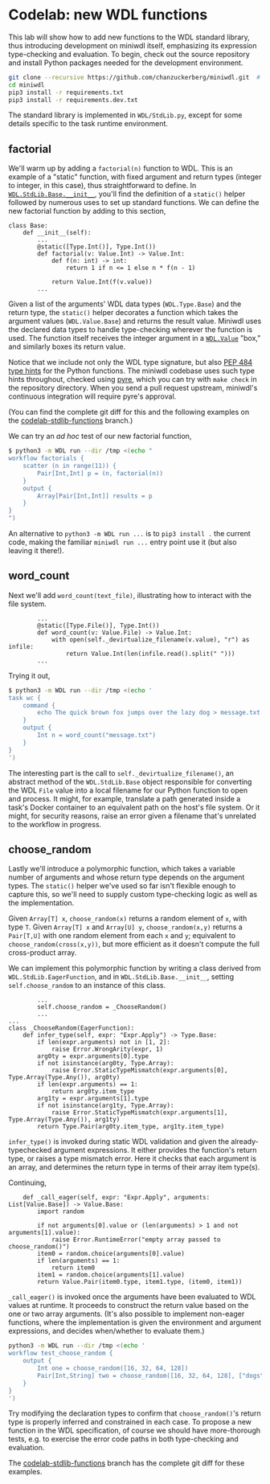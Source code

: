 # Codelab: new WDL functions

This lab will show how to add new functions to the WDL standard library, thus introducing development on miniwdl itself, emphasizing its expression type-checking and evaluation. To begin, check out the source repository and install Python packages needed for the development environment.

```bash
git clone --recursive https://github.com/chanzuckerberg/miniwdl.git  # or your own fork
cd miniwdl
pip3 install -r requirements.txt
pip3 install -r requirements.dev.txt
```

The standard library is implemented in `WDL/StdLib.py`, except for some details specific to the task runtime environment.

## factorial

We'll warm up by adding a `factorial(n)` function to WDL. This is an example of a "static" function, with fixed argument and return types (integer to integer, in this case), thus straightforward to define. In [`WDL.StdLib.Base.__init__`](https://github.com/chanzuckerberg/miniwdl/blob/master/WDL/StdLib.py), you'll find the definition of a `static()` helper followed by numerous uses to set up standard functions. We can define the new factorial function by adding to this section,

```python3
class Base:
    def __init__(self):
        ...
        @static([Type.Int()], Type.Int())
        def factorial(v: Value.Int) -> Value.Int:
            def f(n: int) -> int:
                return 1 if n <= 1 else n * f(n - 1)

            return Value.Int(f(v.value))
        ...
```

Given a list of the arguments' WDL data types (`WDL.Type.Base`) and the return type, the `static()` helper decorates a function which takes the argument values (`WDL.Value.Base`) and returns the result value. Miniwdl uses the declared data types to handle type-checking wherever the function is used. The function itself receives the integer argument in a [`WDL.Value`](https://miniwdl.readthedocs.io/en/latest/WDL.html#module-WDL.Value) "box," and similarly boxes its return value.

Notice that we include not only the WDL type signature, but also [PEP 484 type hints](https://www.python.org/dev/peps/pep-0484/) for the Python functions. The miniwdl codebase uses such type hints throughout, checked using [pyre](https://pyre-check.org/), which you can try with `make check` in the repository directory. When you send a pull request upstream, miniwdl's continuous integration will require pyre's approval.

(You can find the complete git diff for this and the following examples on the [codelab-stdlib-functions](https://github.com/chanzuckerberg/miniwdl/tree/codelab-stdlib-functions) branch.)

We can try an *ad hoc* test of our new factorial function,

```bash
$ python3 -m WDL run --dir /tmp <(echo "
workflow factorials {
    scatter (n in range(11)) {
        Pair[Int,Int] p = (n, factorial(n))
    }
    output {
        Array[Pair[Int,Int]] results = p
    }
}
")
```

An alternative to `python3 -m WDL run ...` is to `pip3 install .` the current code, making the familiar `miniwdl run ...` entry point use it (but also leaving it there!).

## word_count

Next we'll add `word_count(text_file)`, illustrating how to interact with the file system. 

```python3
        ...
        @static([Type.File()], Type.Int())
        def word_count(v: Value.File) -> Value.Int:
            with open(self._devirtualize_filename(v.value), "r") as infile:
                return Value.Int(len(infile.read().split(" ")))
        ...
```

Trying it out,

```bash
$ python3 -m WDL run --dir /tmp <(echo '
task wc {
    command {
        echo The quick brown fox jumps over the lazy dog > message.txt
    }
    output {
        Int n = word_count("message.txt")
    }
}
')
```

The interesting part is the call to `self._devirtualize_filename()`, an abstract method of the `WDL.StdLib.Base` object responsible for converting the WDL `File` value into a local filename for our Python function to open and process. It might, for example, translate a path generated inside a task's Docker container to an equivalent path on the host's file system. Or it might, for security reasons, raise an error given a filename that's unrelated to the workflow in progress.

## choose_random

Lastly we'll introduce a polymorphic function, which takes a variable number of arguments and whose return type depends on the argument types. The `static()` helper we've used so far isn't flexible enough to capture this, so we'll need to supply custom type-checking logic as well as the implementation.

Given `Array[T] x`, `choose_random(x)` returns a random element of `x`, with type `T`. Given `Array[T] x` and `Array[U] y`, `choose_random(x,y)` returns a `Pair[T,U]` with one random element from each `x` and `y`; equivalent to `choose_random(cross(x,y))`, but more efficient as it doesn't compute the full cross-product array.

We can implement this polymorphic function by writing a class derived from `WDL.StdLib.EagerFunction`, and in `WDL.StdLib.Base.__init__`, setting `self.choose_random` to an instance of this class.

```python3
        ...
        self.choose_random = _ChooseRandom()
        ...
...
class _ChooseRandom(EagerFunction):
    def infer_type(self, expr: "Expr.Apply") -> Type.Base:
        if len(expr.arguments) not in [1, 2]:
            raise Error.WrongArity(expr, 1)
        arg0ty = expr.arguments[0].type
        if not isinstance(arg0ty, Type.Array):
            raise Error.StaticTypeMismatch(expr.arguments[0], Type.Array(Type.Any()), arg0ty)
        if len(expr.arguments) == 1:
            return arg0ty.item_type
        arg1ty = expr.arguments[1].type
        if not isinstance(arg1ty, Type.Array):
            raise Error.StaticTypeMismatch(expr.arguments[1], Type.Array(Type.Any()), arg1ty)
        return Type.Pair(arg0ty.item_type, arg1ty.item_type)
```

`infer_type()` is invoked during static WDL validation and given the already-typechecked argument expressions. It either provides the function's return type, or raises a type mismatch error. Here it checks that each argument is an array, and determines the return type in terms of their array item type(s).

Continuing,

```python3
    def _call_eager(self, expr: "Expr.Apply", arguments: List[Value.Base]) -> Value.Base:
        import random

        if not arguments[0].value or (len(arguments) > 1 and not arguments[1].value):
            raise Error.RuntimeError("empty array passed to choose_random()")
        item0 = random.choice(arguments[0].value)
        if len(arguments) == 1:
            return item0
        item1 = random.choice(arguments[1].value)
        return Value.Pair(item0.type, item1.type, (item0, item1))
```

`_call_eager()` is invoked once the arguments have been evaluated to WDL values at runtime. It proceeds to construct the return value based on the one or two array arguments. (It's also possible to implement non-eager functions, where the implementation is given the environment and argument expressions, and decides when/whether to evaluate them.)

```bash
python3 -m WDL run --dir /tmp <(echo '
workflow test_choose_random {
    output {
        Int one = choose_random([16, 32, 64, 128])
        Pair[Int,String] two = choose_random([16, 32, 64, 128], ["dogs", "cats", "bears"])
    }
}
')
```

Try modifying the declaration types to confirm that `choose_random()`'s return type is properly inferred and constrained in each case. To propose a new function in the WDL specification, of course we should have more-thorough tests, e.g. to exercise the error code paths in both type-checking and evaluation.

The [codelab-stdlib-functions](https://github.com/chanzuckerberg/miniwdl/tree/codelab-stdlib-functions) branch has the complete git diff for these examples.
